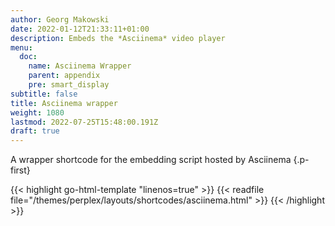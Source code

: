```yaml
---
author: Georg Makowski
date: 2022-01-12T21:33:11+01:00
description: Embeds the *Asciinema* video player
menu:
  doc:
    name: Asciinema Wrapper
    parent: appendix
    pre: smart_display
subtitle: false
title: Asciinema wrapper
weight: 1080
lastmod: 2022-07-25T15:48:00.191Z
draft: true
---
```


A wrapper shortcode for the embedding script hosted by Asciinema
{.p-first} <!--more-->

{{< highlight go-html-template "linenos=true" >}}
{{< readfile file="/themes/perplex/layouts/shortcodes/asciinema.html" >}}
{{< /highlight >}}
